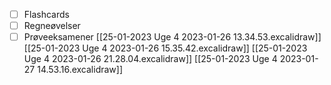 - [ ] Flashcards
- [ ] Regneøvelser
- [ ] Prøveeksamener
[[25-01-2023 Uge 4 2023-01-26 13.34.53.excalidraw]]
[[25-01-2023 Uge 4 2023-01-26 15.35.42.excalidraw]]
[[25-01-2023 Uge 4 2023-01-26 21.28.04.excalidraw]]
[[25-01-2023 Uge 4 2023-01-27 14.53.16.excalidraw]]
